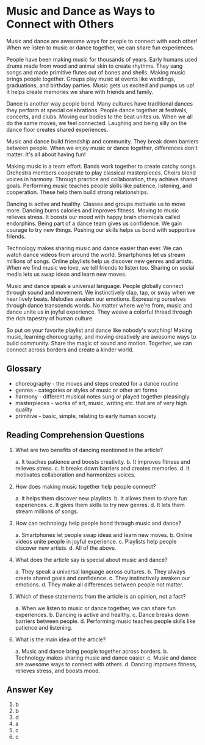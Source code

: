 # Music and Dance as Ways to Connect with Others

Music and dance are awesome ways for people to connect with each other! When we listen to music or dance together, we can share fun experiences.

People have been making music for thousands of years. Early humans used drums made from wood and animal skin to create rhythms. They sang songs and made primitive flutes out of bones and shells. Making music brings people together. Groups play music at events like weddings, graduations, and birthday parties. Music gets us excited and pumps us up! It helps create memories we share with friends and family.

Dance is another way people bond. Many cultures have traditional dances they perform at special celebrations. People dance together at festivals, concerts, and clubs. Moving our bodies to the beat unites us. When we all do the same moves, we feel connected. Laughing and being silly on the dance floor creates shared experiences.

Music and dance build friendship and community. They break down barriers between people. When we enjoy music or dance together, differences don't matter. It's all about having fun!

Making music is a team effort. Bands work together to create catchy songs. Orchestra members cooperate to play classical masterpieces. Choirs blend voices in harmony. Through practice and collaboration, they achieve shared goals. Performing music teaches people skills like patience, listening, and cooperation. These help them build strong relationships.

Dancing is active and healthy. Classes and groups motivate us to move more. Dancing burns calories and improves fitness. Moving to music relieves stress. It boosts our mood with happy brain chemicals called endorphins. Being part of a dance team gives us confidence. We gain courage to try new things. Pushing our skills helps us bond with supportive friends.

Technology makes sharing music and dance easier than ever. We can watch dance videos from around the world. Smartphones let us stream millions of songs. Online playlists help us discover new genres and artists. When we find music we love, we tell friends to listen too. Sharing on social media lets us swap ideas and learn new moves.

Music and dance speak a universal language. People globally connect through sound and movement. We instinctively clap, tap, or sway when we hear lively beats. Melodies awaken our emotions. Expressing ourselves through dance transcends words. No matter where we're from, music and dance unite us in joyful experience. They weave a colorful thread through the rich tapestry of human culture.

So put on your favorite playlist and dance like nobody's watching! Making music, learning choreography, and moving creatively are awesome ways to build community. Share the magic of sound and motion. Together, we can connect across borders and create a kinder world.

## Glossary

- choreography - the moves and steps created for a dance routine
- genres - categories or styles of music or other art forms
- harmony - different musical notes sung or played together pleasingly
- masterpieces - works of art, music, writing etc. that are of very high quality
- primitive - basic, simple, relating to early human society

## Reading Comprehension Questions

1. What are two benefits of dancing mentioned in the article?

   a. It teaches patience and boosts creativity.
   b. It improves fitness and relieves stress.
   c. It breaks down barriers and creates memories.
   d. It motivates collaboration and harmonizes voices.

2. How does making music together help people connect?

   a. It helps them discover new playlists.
   b. It allows them to share fun experiences.
   c. It gives them skills to try new genres.
   d. It lets them stream millions of songs.

3. How can technology help people bond through music and dance?

   a. Smartphones let people swap ideas and learn new moves.
   b. Online videos unite people in joyful experience.
   c. Playlists help people discover new artists.
   d. All of the above.

4. What does the article say is special about music and dance?

   a. They speak a universal language across cultures.
   b. They always create shared goals and confidence.
   c. They instinctively awaken our emotions.
   d. They make all differences between people not matter.

5. Which of these statements from the article is an opinion, not a fact?

   a. When we listen to music or dance together, we can share fun experiences.
   b. Dancing is active and healthy.
   c. Dance breaks down barriers between people.
   d. Performing music teaches people skills like patience and listening.

6. What is the main idea of the article?

   a. Music and dance bring people together across borders.
   b. Technology makes sharing music and dance easier.
   c. Music and dance are awesome ways to connect with others.
   d. Dancing improves fitness, relieves stress, and boosts mood.

## Answer Key

1. b
2. b
3. d
4. a
5. c
6. c

